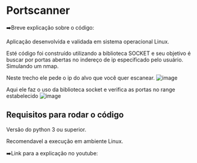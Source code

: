 # Portscanner

➡️Breve explicação sobre o código:

Aplicação desenvolvida e validada em sistema operacional Linux.

Esté código foi construído utilizando a biblioteca SOCKET e seu objetivo é buscar por portas abertas no indereço de ip especificado pelo usuário. Simulando um nmap.

Neste trecho ele pede o ip do alvo que você quer escanear.
![image](https://user-images.githubusercontent.com/82810317/136414514-6000b8de-9031-47a4-be44-adb43e005544.png)

Aqui ele faz o uso da biblioteca socket e verifica as portas no range estabelecido
![image](https://user-images.githubusercontent.com/82810317/136414731-5497f4a7-41b5-4b99-a38e-07d1f55b95da.png)

## Requisitos para rodar o código
Versão do python 3 ou superior.

Recomendavel a execução em ambiente Linux.

➡️Link para a explicação no youtube:
